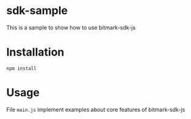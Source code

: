 # sdk-sample
This is a sample to show how to use bitmark-sdk-js

# Installation
```$bash
npm install
```

# Usage
File `main.js` implement examples about core features of bitmark-sdk-js

